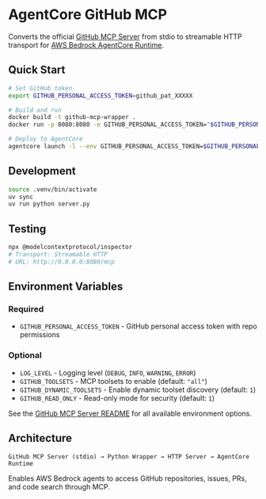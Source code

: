 # AgentCore GitHub MCP

Converts the official [GitHub MCP Server](https://github.com/github/github-mcp-server) from stdio to streamable HTTP transport for [AWS Bedrock AgentCore Runtime](https://docs.aws.amazon.com/bedrock-agentcore/latest/devguide/agents-tools-runtime.html).

## Quick Start

```bash
# Set GitHub token
export GITHUB_PERSONAL_ACCESS_TOKEN=github_pat_XXXXX

# Build and run
docker build -t github-mcp-wrapper .
docker run -p 8080:8080 -e GITHUB_PERSONAL_ACCESS_TOKEN="$GITHUB_PERSONAL_ACCESS_TOKEN" github-mcp-wrapper

# Deploy to AgentCore
agentcore launch -l --env GITHUB_PERSONAL_ACCESS_TOKEN=$GITHUB_PERSONAL_ACCESS_TOKEN
```

## Development

```bash
source .venv/bin/activate
uv sync
uv run python server.py
```

## Testing

```bash
npx @modelcontextprotocol/inspector
# Transport: Streamable HTTP
# URL: http://0.0.0.0:8080/mcp
```

## Environment Variables

### Required
- `GITHUB_PERSONAL_ACCESS_TOKEN` - GitHub personal access token with repo permissions

### Optional
- `LOG_LEVEL` - Logging level (`DEBUG`, `INFO`, `WARNING`, `ERROR`)
- `GITHUB_TOOLSETS` - MCP toolsets to enable (default: `"all"`)
- `GITHUB_DYNAMIC_TOOLSETS` - Enable dynamic toolset discovery (default: `1`)
- `GITHUB_READ_ONLY` - Read-only mode for security (default: `1`)

See the [GitHub MCP Server README](https://github.com/github/github-mcp-server/blob/main/README.md) for all available environment options.

## Architecture

```
GitHub MCP Server (stdio) → Python Wrapper → HTTP Server → AgentCore Runtime
```

Enables AWS Bedrock agents to access GitHub repositories, issues, PRs, and code search through MCP.